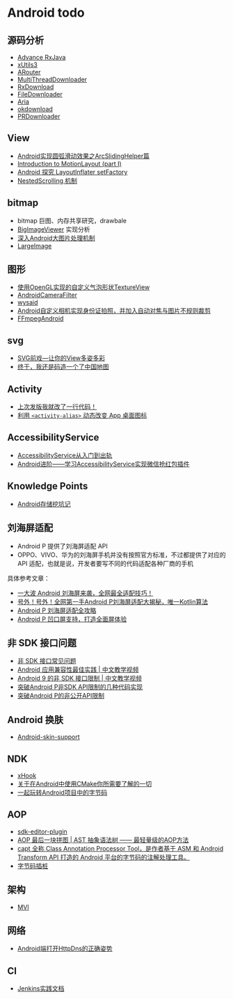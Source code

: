 # Android todo 

## 源码分析

- [Advance RxJava](https://blog.piasy.com/AdvancedRxJava/index.html)
- [xUtils3](https://github.com/wyouflf/xUtils3/)
- [ARouter](https://github.com/alibaba/ARouter)
- [MultiThreadDownloader](https://github.com/AigeStudio/MultiThreadDownloader)
- [RxDownload](https://github.com/ssseasonnn/RxDownload)
- [FileDownloader](https://github.com/lingochamp/FileDownloader)
- [Aria](https://github.com/AriaLyy/Aria)
- [okdownload](https://github.com/lingochamp/okdownload)
- [PRDownloader](https://github.com/MindorksOpenSource/PRDownloader)

## View

- [Android实现圆弧滑动效果之ArcSlidingHelper篇](https://blog.csdn.net/u011387817/article/details/80313184)
- [Introduction to MotionLayout (part I)](https://medium.com/google-developers/introduction-to-motionlayout-part-i-29208674b10d)
- [Android 探究 LayoutInflater setFactory](https://blog.csdn.net/lmj623565791/article/details/51503977)
- [NestedScrolling 机制](https://juejin.im/post/5c3c8d2ae51d4552475fcef7)

## bitmap

- bitmap 巨图、内存共享研究，drawbale
- [BigImageViewer](https://github.com/Piasy/BigImageViewer) 实现分析
- [深入Android大图片处理机制](https://www.jianshu.com/p/1f008671fa44)
- [LargeImage](https://github.com/LuckyJayce/LargeImage)

## 图形

- [使用OpenGL实现的自定义气泡形状TextureView](https://github.com/zolad/BubbleTextureView)
- [AndroidCameraFilter](https://github.com/DingMouRen/AndroidCameraFilter)
- [wysaid](https://github.com/wysaid)
- [Android自定义相机实现身份证拍照，并加入自动对焦与图片不规则裁剪](https://github.com/wildma/IDCardCamera)
- [FFmpegAndroid](https://github.com/xufuji456/FFmpegAndroid)

## svg

- [SVG前戏—让你的View多姿多彩](https://mp.weixin.qq.com/s?__biz=MzI3OTU0MzI4MQ==&mid=2247486149&idx=1&sn=48057cc58f1e45a4030ce2705ec357a6&chksm=eb47665bdc30ef4def6e7c465d39b6b5e5c48fcf377495054b59b83872909e540b51294ba1dc&mpshare=1&scene=1&srcid=0809DmWgVXFDin4P60ncreJF#rd)
- [终于，我还是码造一个了中国地图](https://mp.weixin.qq.com/s?__biz=MzI3OTU0MzI4MQ==&mid=2247486162&idx=1&sn=7c899abd26b9da6e0f88474cd024c377&chksm=eb47664cdc30ef5aadda82f92fc31703dfc0d0e7923ba857f7a182bcff2fdfd3cb4cae93f89e&mpshare=1&scene=1&srcid=0813bC2OYrvVaKEqAEo6Oyv8#rd)


## Activity

- [上次发版我就改了一行代码！](http://blog.csdn.net/eclipsexys/article/details/53791818)
- [利用 `<activity-alias>` 动态改变 App 桌面图标](http://yifeng.studio/2016/12/30/android-change-app-launcher-icon-dynamically/)

## AccessibilityService

- [AccessibilityService从入门到出轨](http://blog.csdn.net/eclipsexys/article/details/53560013)
- [Android进阶——学习AccessibilityService实现微信抢红包插件](http://blog.csdn.net/qq_30379689/article/details/53242953)

## Knowledge Points

- [Android存储挖坑记](http://blog.desmondyao.com/2016/05/04/android-storage/)

## 刘海屏适配

- Android P 提供了刘海屏适配 API
- OPPO、VIVO、华为的刘海屏手机并没有按照官方标准，不过都提供了对应的 API 适配，也就是说，开发者要写不同的代码适配各种厂商的手机

具体参考文章：

- [一大波 Android 刘海屏来袭，全网最全适配技巧！](https://mp.weixin.qq.com/s?__biz=MzIxNjc0ODExMA==&mid=2247485355&idx=1&sn=708775695da9a3411b4b240bd59b7017&chksm=97851e8aa0f2979cca7d24a2644c2dda3d2b2afe185dd47ae441750cec66bc4c38ae27cc5340&mpshare=1&scene=1&srcid=0412N98t7MX8So35HZBcMNCl#rd)
- [号外！号外！全网第一手Android P刘海屏适配大揭秘，唯一Kotlin算法](https://www.jianshu.com/p/40630ecb06fb)
- [Android P 刘海屏适配全攻略](https://mp.weixin.qq.com/s?__biz=MzIwMTAzMTMxMg==&mid=2649492726&idx=1&sn=b65984db6ac52ae806f8f0ad9dc7c9c3&chksm=8eec8709b99b0e1f7cbf03ae09117b24aa82595d16d9f6e6dc269e8e3beccfc64f154aca3d25&mpshare=1&scene=1&srcid=06109Xgd4CobknV69eI4EDOX#rd)
- [Android P 凹口屏支持，打造全面屏体验](https://mp.weixin.qq.com/s/LyInks673YdHbXsDOD4inA)

## 非 SDK 接口问题

- [非 SDK 接口常见问题](https://mp.weixin.qq.com/s?__biz=MzAwODY4OTk2Mg==&mid=2652046529&idx=1&sn=ca2dd3e41d3e0459a2f18987ec849b7f&chksm=808ca484b7fb2d92b41a16c5f9d0dd2fda4ee68d0ac192dde83509a8e33310a11ad252c27b66&mpshare=1&scene=1&srcid=06195xxeD4kSdPUevs26ZYTS#rd)
- [Android 应用兼容性最佳实践 | 中文教学视频](https://mp.weixin.qq.com/s?__biz=MzAwODY4OTk2Mg==&mid=2652046686&idx=1&sn=c070272fbe65156afc20b282a5b4908b&chksm=808ca51bb7fb2c0dc1c8ab3c1519c5ce1d92532219da2be47d8809214e99c74bcca685503580&mpshare=1&scene=1&srcid=0715GRlpOeyFjxEiQXGKSHXQ#rd)
- [Android 9 的非 SDK 接口限制 | 中文教学视频](https://mp.weixin.qq.com/s/fS_3DOpAJfa_MJ2rCvPGWA)
- [突破Android P非SDK API限制的几种代码实现](https://juejin.im/post/5ba0f3f7e51d450e6f2e39e0)
- [突破Android P的非公开API限制](https://mp.weixin.qq.com/s?__biz=MzUxMzcxMzE5Ng==&mid=2247488664&idx=1&sn=610312f426d72b73103970bff2c32a30&chksm=f951a1dbce2628cd5e0f9fa60a67fc4eb3d080a7f102cdfc80d7a18161a2d2c04992b2b59ed4&mpshare=1&scene=1&srcid=0413gOKphy8dm0Rm5sxUey4b#rd)

## Android 换肤

- [Android-skin-support](https://github.com/ximsfei/Android-skin-support)

## NDK

- [xHook](https://github.com/iqiyi/xHook)
- [关于在Android中使用CMake你所需要了解的一切](https://mp.weixin.qq.com/s/WAb4uGs0CMSpplXS9zZG-Q)
- [一起玩转Android项目中的字节码](https://juejin.im/entry/5c0cc7c15188257d5e39647d)

## AOP

- [sdk-editor-plugin](https://github.com/iwhys/sdk-editor-plugin)
- [AOP 最后一块拼图 | AST 抽象语法树 —— 最轻量级的AOP方法](https://juejin.im/post/5c45bce5f265da612c5e2d3f)
- [capt 全称 Class Annotation Processor Tool，是作者基于 ASM 和 Android Transform API 打造的 Android 平台的字节码的注解处理工具。](https://mp.weixin.qq.com/s/8_88oUB2MJi27BJJOb-2_Q)
- [字节码插桩](https://juejin.im/entry/5c886d786fb9a049f1550d65)

## 架构

- [MVI](http://hannesdorfmann.com/android/mosby3-mvi-1)

## 网络

- [Android端打开HttpDns的正确姿势](https://www.jianshu.com/p/b0c154215b48)

## CI

- [Jenkins实践文档](https://github.com/zeyangli/Jenkins-docs)